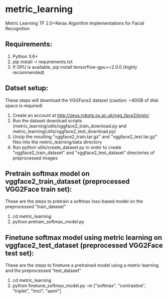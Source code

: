 # metric_learning
Metric Learning TF 2.0+Keras Algorithm Implementations for Facial Recognition

## Requirements:
1. Python 3.6+
2. pip install -r requirements.txt
3. If GPU is available, pip install tensorflow-gpu==2.0.0 (highly recommended)

## Datset setup:
These steps will download the VGGFace2 dataset (caution: ~40GB of disk space is required)
1. Create an account at http://zeus.robots.ox.ac.uk/vgg_face2/login/
2. Run the dataset download scripts (metric_learning/utils/vggface2_train_download.py and metric_learning/utils/vggface2_test_download.py)
3. Unzip the resutling "vggface2_train.tar.gz" and "vggface2_test.tar.gz" files into the metric_learning/data directory
4. Run python utils/create_dataset.py in order to create "vggface2_train_dataset" and "vggface2_test_dataset" directories of preprocessed images

## Pretrain softmax model on vggface2_train_dataset (preprocessed VGG2Face train set):
These are the steps to pretrain a softmax loss-based model on the preprocessed "train_dataset"
1. cd metric_learning
2. python pretrain_softmax_model.py

## Finetune softmax model using metric learning on vggface2_test_dataset (preprocessed VGG2Face test set):
These are the steps to finetune a pretrained model using a metric learning and the preprocessed "test_dataset"
1. cd metric_learning
2. python finetune_softmax_model.py -m ["softmax", "contrastive", "triplet", "lmcl", "aaml"]
